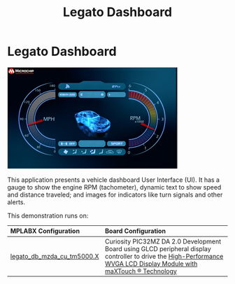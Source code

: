 ﻿---
parent: Example Applications
title: Legato Dashboard
nav_order: 2
---

# Legato Dashboard

![](./../../docs/html/legato_dashboard.png)

This application presents a vehicle dashboard User Interface (UI). It has a gauge to show the engine RPM (tachometer), dynamic text to show speed and distance traveled; and images for indicators like turn signals and other alerts.

This demonstration runs on:

|MPLABX Configuration|Board Configuration|
|:-------------------|:------------------|
|[legato\_db\_mzda\_cu\_tm5000.X](./firmware/legato_db_mzda_cu_tm5000.X/readme.md)|Curiosity PIC32MZ DA 2.0 Development Board using GLCD peripheral display controller to drive the [High-Performance WVGA LCD Display Module with maXTouch ® Technology](https://www.microchip.com/DevelopmentTools/ProductDetails/PartNO/AC320005-4)|


 
